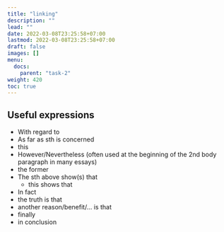 ```yaml
---
title: "linking"
description: ""
lead: ""
date: 2022-03-08T23:25:58+07:00
lastmod: 2022-03-08T23:25:58+07:00
draft: false
images: []
menu:
  docs:
    parent: "task-2"
weight: 420
toc: true
---
```


## Useful expressions

- With regard to
- As far as sth is concerned
- this
- However/Nevertheless (often used at the beginning of the 2nd body paragraph in many essays)
- the former
- The sth above show(s) that
	- this shows that
- In fact
- the truth is that
- another reason/benefit/... is that
- finally
- in conclusion